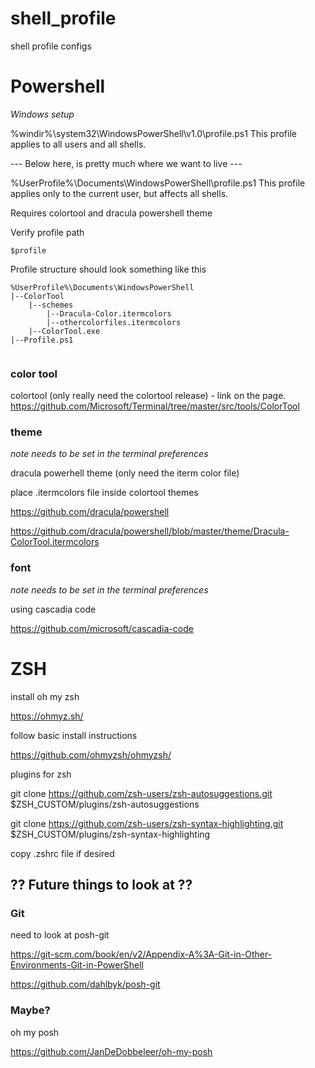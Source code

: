 # shell_profile
shell profile configs

# Powershell
_Windows setup_

%windir%\system32\WindowsPowerShell\v1.0\profile.ps1 
This profile applies to all users and all shells.

--- Below here, is pretty much where we want to live ---

%UserProfile%\Documents\WindowsPowerShell\profile.ps1 
This profile applies only to the current user, but affects all shells.

Requires colortool and dracula powershell theme

Verify profile path

```$profile```

Profile structure should look something like this

```
%UserProfile%\Documents\WindowsPowerShell
|--ColorTool
    |--schemes
        |--Dracula-Color.itermcolors
        |--othercolorfiles.itermcolors
    |--ColorTool.exe
|--Profile.ps1
  

```
### color tool
colortool (only really need the colortool release) - link on the page.
https://github.com/Microsoft/Terminal/tree/master/src/tools/ColorTool

### theme
_note needs to be set in the terminal preferences_

dracula powerhell theme (only need the iterm color file)

place .itermcolors file inside colortool themes 

https://github.com/dracula/powershell

https://github.com/dracula/powershell/blob/master/theme/Dracula-ColorTool.itermcolors

### font
_note needs to be set in the terminal preferences_

using cascadia code

https://github.com/microsoft/cascadia-code

# ZSH

install oh my zsh

https://ohmyz.sh/


follow basic install instructions

https://github.com/ohmyzsh/ohmyzsh/

plugins for zsh

git clone https://github.com/zsh-users/zsh-autosuggestions.git $ZSH_CUSTOM/plugins/zsh-autosuggestions

git clone https://github.com/zsh-users/zsh-syntax-highlighting.git $ZSH_CUSTOM/plugins/zsh-syntax-highlighting

copy .zshrc file if desired

## ?? Future things to look at ?? 
### Git
need to look at posh-git

https://git-scm.com/book/en/v2/Appendix-A%3A-Git-in-Other-Environments-Git-in-PowerShell

https://github.com/dahlbyk/posh-git

### Maybe?
oh my posh

https://github.com/JanDeDobbeleer/oh-my-posh
